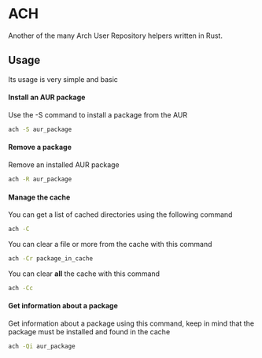 # ACH
Another of the many Arch User Repository helpers written in Rust.

## Usage
Its usage is very simple and basic

#### Install an AUR package
Use the -S command to install a package from the AUR

```bash
ach -S aur_package
```

#### Remove a package
Remove an installed AUR package

```bash
ach -R aur_package
```
#### Manage the cache
You can get a list of cached directories using the following command

```bash
ach -C
```

You can clear a file or more from the cache with this command

```bash
ach -Cr package_in_cache
```

You can clear **all** the cache with this command

```bash
ach -Cc
```

#### Get information about a package
Get information about a package using this command, keep in mind that the package must be installed and found in the cache

```bash
ach -Qi aur_package
```
